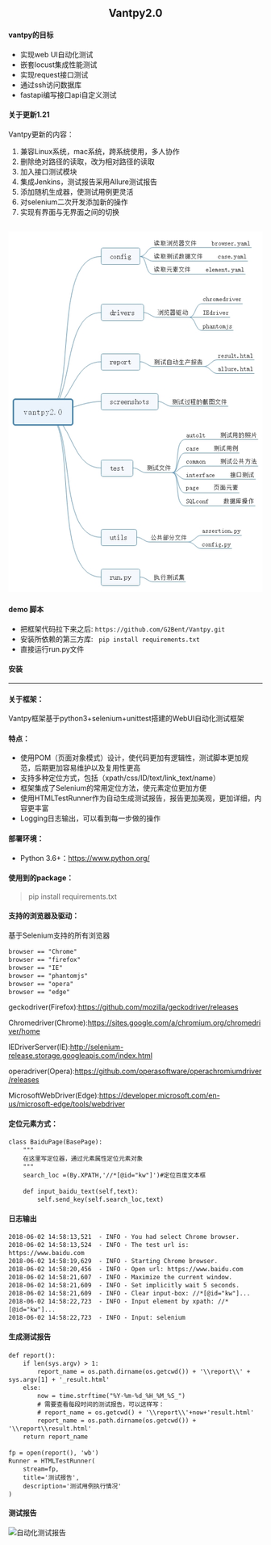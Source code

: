 ﻿## <center> **Vantpy2.0**</center>

#### vantpy的目标
- 实现web UI自动化测试
- 嵌套locust集成性能测试
- 实现request接口测试
- 通过ssh访问数据库
- fastapi编写接口api自定义测试

#### 关于更新1.21

Vantpy更新的内容：
1. 兼容Linux系统，mac系统，跨系统使用，多人协作
2. 删除绝对路径的读取，改为相对路径的读取
3. 加入接口测试模块
4. 集成Jenkins，测试报告采用Allure测试报告
5. 添加随机生成器，使测试用例更灵活
6. 对selenium二次开发添加新的操作
7. 实现有界面与无界面之间的切换

![](/screenshots/vantpy2.1.jpg)
-------------------------------

#### demo 脚本
- 把框架代码拉下来之后: `https://github.com/G2Bent/Vantpy.git`
- 安装所依赖的第三方库: ` pip install requirements.txt`
- 直接运行run.py文件


#### 安装

---

#### 关于框架：

Vantpy框架基于python3+selenium+unittest搭建的WebUI自动化测试框架

#### 特点：

- 使用POM（页面对象模式）设计，使代码更加有逻辑性，测试脚本更加规范，后期更加容易维护以及复用性更高
- 支持多种定位方式，包括（xpath/css/ID/text/link_text/name）
- 框架集成了Selenium的常用定位方法，使元素定位更加方便
- 使用HTMLTestRunner作为自动生成测试报告，报告更加美观，更加详细，内容更丰富
- Logging日志输出，可以看到每一步做的操作

#### 部署环境：

- Python 3.6+：https://www.python.org/

#### 使用到的package：

> pip install requirements.txt

#### 支持的浏览器及驱动：

基于Selenium支持的所有浏览器

```
browser == "Chrome"
browser == "firefox"
browser == "IE"
browser == "phantomjs"
browser == "opera"
browser == "edge"
```

geckodriver(Firefox):https://github.com/mozilla/geckodriver/releases

Chromedriver(Chrome):https://sites.google.com/a/chromium.org/chromedriver/home

IEDriverServer(IE):http://selenium-release.storage.googleapis.com/index.html

operadriver(Opera):https://github.com/operasoftware/operachromiumdriver/releases

MicrosoftWebDriver(Edge):https://developer.microsoft.com/en-us/microsoft-edge/tools/webdriver

#### 定位元素方式：

```
class BaiduPage(BasePage):
    """
    在这里写定位器，通过元素属性定位元素对象
    """
    search_loc =(By.XPATH,'//*[@id="kw"]')#定位百度文本框

    def input_baidu_text(self,text):
        self.send_key(self.search_loc,text)
```

#### 日志输出

```
2018-06-02 14:58:13,521  - INFO - You had select Chrome browser.
2018-06-02 14:58:13,524  - INFO - The test url is: https://www.baidu.com
2018-06-02 14:58:19,629  - INFO - Starting Chrome browser.
2018-06-02 14:58:20,456  - INFO - Open url: https://www.baidu.com
2018-06-02 14:58:21,607  - INFO - Maximize the current window.
2018-06-02 14:58:21,609  - INFO - Set implicitly wait 5 seconds.
2018-06-02 14:58:21,609  - INFO - Clear input-box: //*[@id="kw"]...
2018-06-02 14:58:22,723  - INFO - Input element by xpath: //*[@id="kw"]...
2018-06-02 14:58:22,723  - INFO - Input: selenium
```

#### 生成测试报告

```
def report():
    if len(sys.argv) > 1:
        report_name = os.path.dirname(os.getcwd()) + '\\report\\' + sys.argv[1] + '_result.html'
    else:
        now = time.strftime("%Y-%m-%d_%H_%M_%S_")
        # 需要查看每段时间的测试报告，可以这样写：
        # report_name = os.getcwd() + '\\report\\'+now+'result.html'
        report_name = os.path.dirname(os.getcwd()) + '\\report\\result.html'
    return report_name
    
fp = open(report(), 'wb')
Runner = HTMLTestRunner(
    stream=fp,
    title='测试报告',
    description='测试用例执行情况'
)
```

#### 测试报告

![自动化测试报告](https://upload-images.jianshu.io/upload_images/3404835-b27828973a200528.png?imageMogr2/auto-orient/strip%7CimageView2/2/w/1240)


